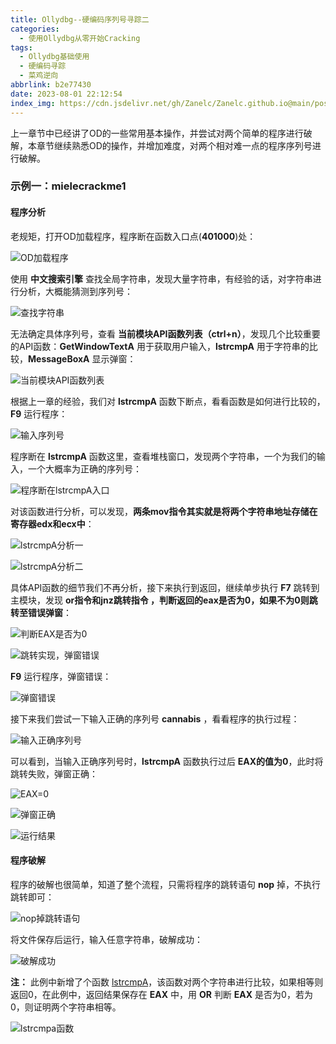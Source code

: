 ```yaml
---
title: Ollydbg--硬编码序列号寻踪二
categories:
  - 使用Ollydbg从零开始Cracking
tags:
  - Ollydbg基础使用
  - 硬编码寻踪
  - 菜鸡逆向
abbrlink: b2e77430
date: 2023-08-01 22:12:54
index_img: https://cdn.jsdelivr.net/gh/Zanelc/Zanelc.github.io@main/posts/b2e77430/title.png
---
```


上一章节中已经讲了OD的一些常用基本操作，并尝试对两个简单的程序进行破解，本章节继续熟悉OD的操作，并增加难度，对两个相对难一点的程序序列号进行破解。
<!--more-->

### 示例一：mielecrackme1

#### 程序分析

老规矩，打开OD加载程序，程序断在函数入口点(**401000**)处：

![OD加载程序](https://cdn.jsdelivr.net/gh/Zanelc/Zanelc.github.io@main/posts/b2e77430/image-20230801232749135.png)

使用 **中文搜索引擎** 查找全局字符串，发现大量字符串，有经验的话，对字符串进行分析，大概能猜测到序列号：

![查找字符串](https://cdn.jsdelivr.net/gh/Zanelc/Zanelc.github.io@main/posts/b2e77430/image-20230801232850239.png)

无法确定具体序列号，查看 **当前模块API函数列表（ctrl+n）**，发现几个比较重要的API函数：**GetWindowTextA** 用于获取用户输入，**lstrcmpA** 用于字符串的比较，**MessageBoxA** 显示弹窗：

![当前模块API函数列表](https://cdn.jsdelivr.net/gh/Zanelc/Zanelc.github.io@main/posts/b2e77430/image-20230801233131850.png)

根据上一章的经验，我们对 **lstrcmpA** 函数下断点，看看函数是如何进行比较的，**F9** 运行程序：

![输入序列号](https://cdn.jsdelivr.net/gh/Zanelc/Zanelc.github.io@main/posts/b2e77430/image-20230801233533768.png)

程序断在 **lstrcmpA** 函数这里，查看堆栈窗口，发现两个字符串，一个为我们的输入，一个大概率为正确的序列号：

![程序断在lstrcmpA入口](https://cdn.jsdelivr.net/gh/Zanelc/Zanelc.github.io@main/posts/b2e77430/image-20230801233729491.png)

对该函数进行分析，可以发现，**两条mov指令其实就是将两个字符串地址存储在寄存器edx和ecx中**：

![lstrcmpA分析一](https://cdn.jsdelivr.net/gh/Zanelc/Zanelc.github.io@main/posts/b2e77430/image-20230801234320345.png)

![lstrcmpA分析二](https://cdn.jsdelivr.net/gh/Zanelc/Zanelc.github.io@main/posts/b2e77430/image-20230801234651857.png)

具体API函数的细节我们不再分析，接下来执行到返回，继续单步执行 **F7** 跳转到主模块，发现 **or指令和jnz跳转指令 ，判断返回的eax是否为0，如果不为0则跳转至错误弹窗**：

![判断EAX是否为0](https://cdn.jsdelivr.net/gh/Zanelc/Zanelc.github.io@main/posts/b2e77430/image-20230801235135739.png)

![跳转实现，弹窗错误](https://cdn.jsdelivr.net/gh/Zanelc/Zanelc.github.io@main/posts/b2e77430/image-20230801235527313.png)

**F9** 运行程序，弹窗错误：

![弹窗错误](https://cdn.jsdelivr.net/gh/Zanelc/Zanelc.github.io@main/posts/b2e77430/image-20230801235644233.png)

接下来我们尝试一下输入正确的序列号 **cannabis** ，看看程序的执行过程：

![输入正确序列号](https://cdn.jsdelivr.net/gh/Zanelc/Zanelc.github.io@main/posts/b2e77430/image-20230801235822439.png)

可以看到，当输入正确序列号时，**lstrcmpA** 函数执行过后 **EAX的值为0**，此时将跳转失败，弹窗正确：

![EAX=0](https://cdn.jsdelivr.net/gh/Zanelc/Zanelc.github.io@main/posts/b2e77430/image-20230801235954012.png)

![弹窗正确](https://cdn.jsdelivr.net/gh/Zanelc/Zanelc.github.io@main/posts/b2e77430/image-20230802000105776.png)

![运行结果](https://cdn.jsdelivr.net/gh/Zanelc/Zanelc.github.io@main/posts/b2e77430/image-20230802000141188.png)

#### 程序破解

程序的破解也很简单，知道了整个流程，只需将程序的跳转语句 **nop** 掉，不执行跳转即可：

![nop掉跳转语句](https://cdn.jsdelivr.net/gh/Zanelc/Zanelc.github.io@main/posts/b2e77430/image-20230802000401501.png)

将文件保存后运行，输入任意字符串，破解成功：

![破解成功](https://cdn.jsdelivr.net/gh/Zanelc/Zanelc.github.io@main/posts/b2e77430/image-20230802000559343.png)

**注：** 此例中新增了个函数 [lstrcmpA](https://learn.microsoft.com/zh-cn/windows/win32/api/winbase/nf-winbase-lstrcmpa)，该函数对两个字符串进行比较，如果相等则返回0，在此例中，返回结果保存在 **EAX** 中，用 **OR** 判断 **EAX** 是否为0，若为0，则证明两个字符串相等。

![lstrcmpa函数](https://cdn.jsdelivr.net/gh/Zanelc/Zanelc.github.io@main/posts/b2e77430/image-20230802003105878.png)

